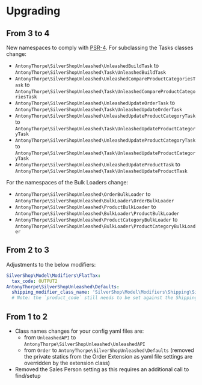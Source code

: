 # Upgrading

## From 3 to 4
New namespaces to comply with [PSR-4](https://www.php-fig.org/psr/psr-4/).  For subclassing the Tasks classes change:
* `AntonyThorpe\SilverShopUnleashed\UnleashedBuildTask` to `AntonyThorpe\SilverShopUnleashed\Task\UnleashedBuildTask`
* `AntonyThorpe\SilverShopUnleashed\UnleashedCompareProductCategoriesTask` to `AntonyThorpe\SilverShopUnleashed\Task\UnleashedCompareProductCategoriesTask`
* `AntonyThorpe\SilverShopUnleashed\UnleashedUpdateOrderTask` to `AntonyThorpe\SilverShopUnleashed\Task\UnleashedUpdateOrderTask`
* `AntonyThorpe\SilverShopUnleashed\UnleashedUpdateProductCategoryTask` to `AntonyThorpe\SilverShopUnleashed\Task\UnleashedUpdateProductCategoryTask`
* `AntonyThorpe\SilverShopUnleashed\UnleashedUpdateProductCategoryTask` to `AntonyThorpe\SilverShopUnleashed\Task\UnleashedUpdateProductCategoryTask`
* `AntonyThorpe\SilverShopUnleashed\UnleashedUpdateProductTask` to `AntonyThorpe\SilverShopUnleashed\Task\UnleashedUpdateProductTask`

For the namespaces of the Bulk Loaders change:
* `AntonyThorpe\SilverShopUnleashed\OrderBulkLoader` to `AntonyThorpe\SilverShopUnleashed\BulkLoader\OrderBulkLoader`
* `AntonyThorpe\SilverShopUnleashed\ProductBulkLoader` to `AntonyThorpe\SilverShopUnleashed\BulkLoader\ProductBulkLoader`
* `AntonyThorpe\SilverShopUnleashed\ProductCategoryBulkLoader` to `AntonyThorpe\SilverShopUnleashed\BulkLoader\ProductCategoryBulkLoader`

## From 2 to 3
Adjustments to the below modifiers:
```yaml
SilverShop\Model\Modifiers\FlatTax:
  tax_code: OUTPUT2
AntonyThorpe\SilverShopUnleashed\Defaults:
  shipping_modifier_class_name: 'SilverShop\Model\Modifiers\Shipping\Simple'
  # Note: the `product_code` still needs to be set against the Shipping Modifier
```
## From 1 to 2
* Class names changes for your config yaml files are:
  * from `UnleashedAPI` to  `AntonyThorpe\SilverShopUnleashed\UnleashedAPI`
  * from `Order` to `AntonyThorpe\SilverShopUnleashed\Defaults` (removed the private statics from the Order Extension as yaml file settings are overridden by the extension class)
* Removed the Sales Person setting as this requires an additional call to find/setup
